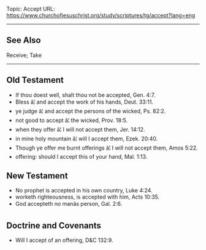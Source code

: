 Topic: Accept
URL: https://www.churchofjesuschrist.org/study/scriptures/tg/accept?lang=eng

---

## See Also

Receive; Take

---

## Old Testament

- If thou doest well, shalt thou not be accepted, Gen. 4:7.
- Bless â¦ and accept the work of his hands, Deut. 33:11.
- ye judge â¦ and accept the persons of the wicked, Ps. 82:2.
- not good to accept â¦ the wicked, Prov. 18:5.
- when they offer â¦ I will not accept them, Jer. 14:12.
- in mine holy mountain â¦ will I accept them, Ezek. 20:40.
- Though ye offer me burnt offerings â¦ I will not accept them, Amos 5:22.
- offering: should I accept this of your hand, Mal. 1:13.

## New Testament

- No prophet is accepted in his own country, Luke 4:24.
- worketh righteousness, is accepted with him, Acts 10:35.
- God accepteth no manâs person, Gal. 2:6.

## Doctrine and Covenants

- Will I accept of an offering, D&C 132:9.

